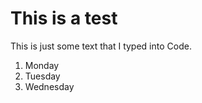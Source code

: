 # This is a test

This is just some text that I typed into Code.

1. Monday
2. Tuesday
3. Wednesday


